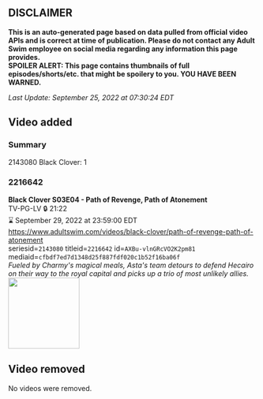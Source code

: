 ## DISCLAIMER
**This is an auto-generated page based on data pulled from official video APIs and is correct at time of publication. Please do not contact any Adult Swim employee on social media regarding any information this page provides.**  
**SPOILER ALERT: This page contains thumbnails of full episodes/shorts/etc. that might be spoilery to you. YOU HAVE BEEN WARNED.**  

_Last Update: September 25, 2022 at 07:30:24 EDT_
## Video added
### Summary
2143080 Black Clover: 1  
### 2216642
**Black Clover S03E04 - Path of Revenge, Path of Atonement**  
TV-PG-LV 🔒 21:22  
⌛ September 29, 2022 at 23:59:00 EDT  
https://www.adultswim.com/videos/black-clover/path-of-revenge-path-of-atonement  
seriesid=`2143080` titleid=`2216642` id=`AXBu-vlnGRcVO2K2pm81` mediaid=`cfbdf7ed7d1348d25f887fdf020c1b52f16ba06f`  
_Fueled by Charmy's magical meals, Asta's team detours to defend Hecairo on their way to the royal capital and picks up a trio of most unlikely allies._  
<a href="https://media.cdn.adultswim.com/uploads/20200224/thumbnails/2_202241043429-BlackClover_106.jpg"><img src="https://media.cdn.adultswim.com/uploads/20200224/thumbnails/2_202241043429-BlackClover_106.jpg" height="144px" /></a>
## Video removed
No videos were removed.  
